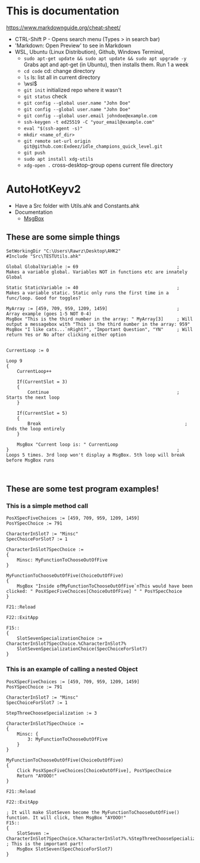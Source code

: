 # This is documentation
https://www.markdownguide.org/cheat-sheet/

- CTRL-Shift P - Opens search menu (Types > in search bar)
- 'Markdown: Open Preview' to see in Markdown
- WSL, Ubuntu (Linux Distribution), Github, Windows Terminal, 
    - `sudo apt-get update && sudo apt update && sudo apt upgrade -y` Grabs apt and apt-get (in Ubuntu), then installs them. Run 1 a week
    - `cd code` cd: change directory
    - `ls` ls: list all in current directory
    - \\wsl$
    - `git init` initialized repo where it wasn't
    - `git status` check
    - `git config --global user.name "John Doe"`
    - `git config --global user.name "John Doe"`
    - `git config --global user.email johndoe@example.com`
    - `ssh-keygen -t ed25519 -C "your_email@example.com"`
    - `eval "$(ssh-agent -s)"`
    - `mkdir <name_of_dir>`
    - `git remote set-url origin git@github.com:Exdeez/idle_champions_quick_level.git`
    - `git push`
    - `sudo apt install xdg-utils`
    - `xdg-open .` cross-desktop-group opens current file directory

# AutoHotKeyv2
- Have a Src folder with Utils.ahk and Constants.ahk
- Documentation
    - [MsgBox](https://documentation.help/AHK_H-2.0/MsgBox.htm)

## These are some simple things
```autohotkey 
SetWorkingDir "C:\Users\Rawrz\Desktop\AHK2" 
#Include "Src\TESTUtils.ahk"
```
```autohotkey
Global GlobalVariable := 69                                     ; Makes a variable global. Variables NOT in functions etc are innately Global
```
```autohotkey
Static StaticVariable := 40                                     ; Makes a variable static. Static only runs the first time in a func/loop. Good for toggles?
```
```autohotkey
MyArray := [459, 709, 959, 1209, 1459]                          ; Array example (goes 1-5 NOT 0-4) 
MsgBox "This is the third number in the array: " MyArray[3]     ; Will output a messagebox with "This is the third number in the array: 959"
MsgBox "I like cats...`nRight?", "Important Question", "YN"     ; Will return Yes or No after clicking either option
```
```autohotkey

```
```autohotkey
CurrentLoop := 0

Loop 9 
{
    CurrentLoop++

    If(CurrentSlot = 3)
    {
        Continue                                                ; Starts the next loop
    }

    If(CurrentSlot = 5)
    {
        Break                                                      ; Ends the loop entirely
    }

    MsgBox "Current loop is: " CurrentLoop
}                                                               ; Loops 5 times. 3rd loop won't display a MsgBox. 5th loop will break before MsgBox runs
```
```autohotkey

```
```autohotkey

```
## These are some test program examples!
### This is a simple method call
```autohotkey
PosXSpecFiveChoices := [459, 709, 959, 1209, 1459]
PosYSpecChoice := 791

CharacterInSlot7 := "Minsc"
SpecChoiceForSlot7 := 1

CharacterInSlot7SpecChoice := 
{
    Minsc: MyFunctionToChooseOutOfFive
}

MyFunctionToChooseOutOfFive(ChoiceOutOfFive)
{
    MsgBox "Inside ofMyFunctionToChooseOutOfFive`nThis would have been clicked: " PosXSpecFiveChoices[ChoiceOutOfFive] " " PosYSpecChoice
}

F21::Reload

F22::ExitApp

F15::
{
    SlotSevenSpecializationChoice := CharacterInSlot7SpecChoice.%CharacterInSlot7%
    SlotSevenSpecializationChoice(SpecChoiceForSlot7)
}
```
### This is an example of calling a nested Object
```autohotkey
PosXSpecFiveChoices := [459, 709, 959, 1209, 1459]
PosYSpecChoice := 791

CharacterInSlot7 := "Minsc"
SpecChoiceForSlot7 := 1

StepThreeChooseSpecialization := 3

CharacterInSlot7SpecChoice := 
{
    Minsc: {
        3: MyFunctionToChooseOutOfFive
    } 
}

MyFunctionToChooseOutOfFive(ChoiceOutOfFive)
{
    Click PosXSpecFiveChoices[ChoiceOutOfFive], PosYSpecChoice
    Return "AYOOO!"
}

F21::Reload

F22::ExitApp

; It will make SlotSeven become the MyFunctionToChooseOutOfFive() function. It will click, then MsgBox "AYOOO!"
F15::
{
    SlotSeven := CharacterInSlot7SpecChoice.%CharacterInSlot7%.%StepThreeChooseSpecialization% ; This is the important part!
    MsgBox SlotSeven(SpecChoiceForSlot7)
}
``` 